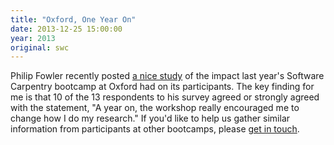 ```yaml
---
title: "Oxford, One Year On"
date: 2013-12-25 15:00:00
year: 2013
original: swc
---
```

<p>
  Philip Fowler recently posted
  <a href="http://philipwfowler.wordpress.com/2013/12/19/the-oxford-software-carpentry-boot-camp-one-year-on/">a nice study</a>
  of the impact last year's Software Carpentry bootcamp at Oxford had
  on its participants.
  The key finding for me is that 10 of the 13 respondents to his survey
  agreed or strongly agreed with the statement,
  "A year on, the workshop really encouraged me to change how I do my research."
  If you'd like to help us gather similar information from participants at other bootcamps,
  please <a href="mailto:{{site.contact}}">get in touch</a>.
</p>
